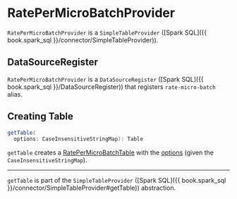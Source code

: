 # RatePerMicroBatchProvider

`RatePerMicroBatchProvider` is a `SimpleTableProvider` ([Spark SQL]({{ book.spark_sql }}/connector/SimpleTableProvider)).

## <span id="DataSourceRegister"><span id="shortName"> DataSourceRegister

`RatePerMicroBatchProvider` is a `DataSourceRegister` ([Spark SQL]({{ book.spark_sql }}/DataSourceRegister)) that registers `rate-micro-batch` alias.

## <span id="getTable"> Creating Table

```scala
getTable(
  options: CaseInsensitiveStringMap): Table
```

`getTable` creates a [RatePerMicroBatchTable](RatePerMicroBatchTable.md) with the [options](options.md) (given the `CaseInsensitiveStringMap`).

---

`getTable` is part of the `SimpleTableProvider` ([Spark SQL]({{ book.spark_sql }}/connector/SimpleTableProvider#getTable)) abstraction.
